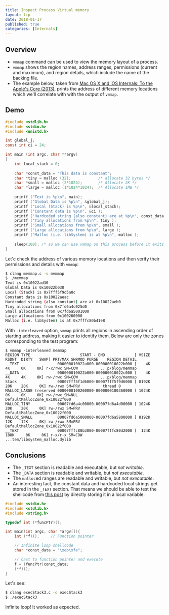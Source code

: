 ```yaml
---
title: Inspect Process Virtual memory
layout: tip
date: 2018-01-17
published: true
categories: [Internals]
---
```


## Overview

* ```vmmap``` command can be used to view the memory layout of a process.
* ```vmmap``` shows the region names, address ranges, permissions (current and maximum), and region details, which include the name of the backing file. 
* The example below, taken from [Mac OS X and iOS Internals: To the Apple's Core (2013)](https://www.amazon.com/Mac-OS-iOS-Internals-Apples/dp/1118057651), prints the address of different memory locations which we'll correlate with with the output of ```vmmap```.

## Demo

```c
#include <stdlib.h>
#include <stdio.h>
#include <unistd.h>

int global_j;
const int ci = 24;

int main (int argc, char **argv)
{
    int local_stack = 0;
    
    char *const_data = "This data is constant";
    char *tiny = malloc (32);            /* allocate 32 bytes */
    char *small = malloc (2*1024);       /* Allocate 2K */
    char *large = malloc (1*1024*1024);  /* Allocate 1MB */
    
    printf ("Text is %p\n", main);
    printf ("Global Data is %p\n", &global_j);
    printf ("Local (Stack) is %p\n", &local_stack);
    printf ("Constant data is %p\n", &ci );
    printf ("Hardcoded string (also constant) are at %p\n", const_data );
    printf ("Tiny allocations from %p\n", tiny );
    printf ("Small allocations from %p\n", small );
    printf ("Large allocations from %p\n", large );
    printf ("Malloc (i.e. libSystem) is at %p\n", malloc );
    
    sleep(100); /* so we can use vmmap on this process before it exits */
}
```

Let'c check the address of various memory locations and then verify their permissions and details with ```vmmap```:

```bash
$ clang memmap.c -o memmap
$ ./memmap
Text is 0x10022ad30
Global Data is 0x10022b030
Local (Stack) is 0x7fff5f9d5a0c
Constant data is 0x10022aeac
Hardcoded string (also constant) are at 0x10022aeb0
Tiny allocations from 0x7fd6a4c025d0
Small allocations from 0x7fd6a5001000
Large allocations from 0x100260000
Malloc (i.e. libSystem) is at 0x7fffc80b41e8
```

With ```-interleaved``` option, ```vmmap``` prints all regions in ascending order of starting address, making it easier to identify them. Below are only the zones corresponding to the test program:

```
$ vmmap -interleaved memmap
REGION TYPE                      START - END             [ VSIZE  RSDNT  DIRTY   SWAP] PRT/MAX SHRMOD PURGE    REGION DETAIL
__TEXT                 000000010022a000-000000010022b000 [    4K     4K     0K     0K] r-x/rwx SM=COW          ...p/blog/memmap
__DATA                 000000010022b000-000000010022c000 [    4K     4K     4K     0K] rw-/rwx SM=COW          ...p/blog/memmap
Stack                  00007fff5f1d6000-00007fff5f9d6000 [ 8192K    20K    20K     0K] rw-/rwx SM=PRV          thread 0
MALLOC_LARGE (reserved 0000000100260000-0000000100360000 [ 1024K     0K     0K     0K] rw-/rwx SM=NUL          DefaultMallocZone_0x10022f000
MALLOC_TINY            00007fd6a4c00000-00007fd6a4d00000 [ 1024K    20K    20K     0K] rw-/rwx SM=PRV          DefaultMallocZone_0x10022f000
MALLOC_SMALL           00007fd6a5000000-00007fd6a5800000 [ 8192K    12K    12K     0K] rw-/rwx SM=PRV          DefaultMallocZone_0x10022f000
__TEXT                 00007fffc80b3000-00007fffc80d2000 [  124K   108K     0K     0K] r-x/r-x SM=COW          ...tem/libsystem_malloc.dylib
```

## Conclusions

* The ```_TEXT``` section is readable and executable, but _not writable_.
* The ```_DATA``` section is readable and writable, but _not executable_. 
* The ```malloc```ed ranges are readable and writable, but _not executable_. 
* An interesting fact, the constant data and hardcoded local strings get stored in the ```_TEXT``` section. That means we should be able to test the shellcode from [this post]() by directly storing it in a local variable:

```c
#include <stdio.h>
#include <stdlib.h>
#include <string.h>

typedef int (*funcPtr)();

int main(int argc, char *argv[]){
    int (*f)();		// Function pointer

    // Infinite loop shellcode
    char *const_data = "\xeb\xfe";

    // Cast to function pointer and execute
    f = (funcPtr)const_data;
    (*f)();
}
```

Let's see:

```bash
$ clang execStack3.c -o execStack3
$ ./execStack3
```

Infinite loop! It worked as expected.
